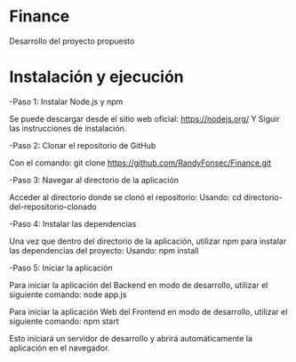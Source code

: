 # Finance
Desarrollo del proyecto propuesto 

# Instalación y ejecución

-Paso 1: Instalar Node.js y npm

Se puede descargar desde el sitio web oficial: https://nodejs.org/
Y Siguir las instrucciones de instalación.

-Paso 2: Clonar el repositorio de GitHub

Con el comando:
git clone https://github.com/RandyFonsec/Finance.git


-Paso 3: Navegar al directorio de la aplicación

Acceder al directorio donde se clonó el repositorio:
Usando: cd directorio-del-repositorio-clonado

-Paso 4: Instalar las dependencias

Una vez que dentro del directorio de la aplicación, 
utilizar npm para instalar las dependencias del proyecto:
Usando: npm install

-Paso 5: Iniciar la aplicación

Para iniciar la aplicación del Backend en modo de desarrollo, utilizar el siguiente comando:
node app.js

Para iniciar la aplicación Web del Frontend en modo de desarrollo, utilizar el siguiente comando:
npm start

Esto iniciará un servidor de desarrollo y abrirá automáticamente 
la aplicación en el navegador.

